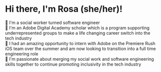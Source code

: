# Hi there, I'm Rosa (she/her)! 
:cherry_blossom: I'm a social worker turned software engineer  
:cherry_blossom: I'm an Adobe Digital Academy scholar which is a program supporting underrepresented groups to make a life changing career switch into the tech industry  
:cherry_blossom: I had an amazing opportunity to intern with Adobe on the Premiere Rush iOS team over the summer and am now looking to transition into a full time engineering role  
:cherry_blossom: I'm passionate about merging my social work and software engineering skills together to continue promoting inclusivity in the tech industry  


